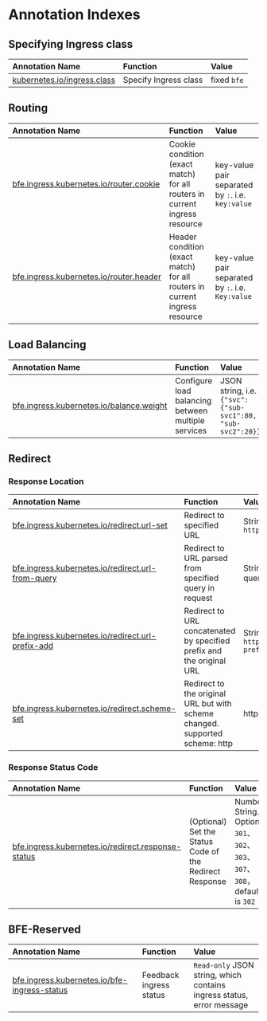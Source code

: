 # Annotation Indexes

## Specifying Ingress class

| Annotation Name | Function | Value |
|:---|:---|:---|
| [kubernetes.io/ingress.class][] | Specify Ingress class | fixed `bfe` |

## Routing

| Annotation Name | Function | Value |
|:---|:---|:---|
| [bfe.ingress.kubernetes.io/router.cookie][] | Cookie condition (exact match) for all routers in current ingress resource | key-value pair separated by `:`. i.e. `key:value` |
| [bfe.ingress.kubernetes.io/router.header][] | Header condition (exact match) for all routers in current ingress resource | key-value pair separated by `:`. i.e. `Key:value` |

## Load Balancing

| Annotation Name | Function | Value |
|:---|:---|:---|
| [bfe.ingress.kubernetes.io/balance.weight][] | Configure load balancing between multiple services | JSON string, i.e. `{"svc": {"sub-svc1":80, "sub-svc2":20}}` |

## Redirect

### Response Location

| Annotation Name | Function | Value |
|:---|:---|:---|
| [bfe.ingress.kubernetes.io/redirect.url-set][] | Redirect to specified URL | String. i.e. `https://www.baidu.com` |
| [bfe.ingress.kubernetes.io/redirect.url-from-query][] | Redirect to URL parsed from specified query in request | String. The key of the query. |
| [bfe.ingress.kubernetes.io/redirect.url-prefix-add][] | Redirect to URL concatenated by specified prefix and the original URL | String. i.e. `https://www.baidu.com?prefixPath` |
| [bfe.ingress.kubernetes.io/redirect.scheme-set][] | Redirect to the original URL but with scheme changed. supported scheme: http|https | String. i.e. `https` |

### Response Status Code

| Annotation Name | Function | Value |
|:---|:---|:---|
| [bfe.ingress.kubernetes.io/redirect.response-status][] | (Optional) Set the Status Code of the Redirect Response | Number String. Optional `301`、`302`、`303`、`307`、`308`，default is `302` |

## BFE-Reserved

| Annotation Name | Function | Value |
|:---|:---|:---|
| [bfe.ingress.kubernetes.io/bfe-ingress-status][] | Feedback ingress status | `Read-only` JSON string, which contains ingress status, error message |

[kubernetes.io/ingress.class]: https://kubernetes.io/docs/concepts/services-networking/ingress/#deprecated-annotation

[bfe.ingress.kubernetes.io/bfe-ingress-status]: ../ingress/validate-state.md

[bfe.ingress.kubernetes.io/router.cookie]: ../ingress/basic.md#cookie

[bfe.ingress.kubernetes.io/router.header]: ../ingress/basic.md#header

[bfe.ingress.kubernetes.io/balance.weight]: ../ingress/load-balance.md

[bfe.ingress.kubernetes.io/redirect.url-set]: ../ingress/redirect.md#static-url

[bfe.ingress.kubernetes.io/redirect.url-from-query]:  ../ingress/redirect.md#

[bfe.ingress.kubernetes.io/redirect.url-prefix-add]: ../ingress/redirect.md#add-prefix

[bfe.ingress.kubernetes.io/redirect.scheme-set]: ../ingress/redirect.md#set-scheme

[bfe.ingress.kubernetes.io/redirect.response-status]: ../ingress/redirect.md#response-status-code